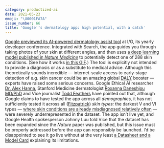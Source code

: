 ```yaml
---
category: productized-ai
date: 2021-05-23
emoji: "\U0001FA7A"
issue_number: 66
title: 'Google''s dermatology app: high potential, with a catch'
---
```


[Google previewed its AI-powered dermatology assist tool](https://blog.google/technology/health/ai-dermatology-preview-io-2021/?utm_campaign=Dynamically%20Typed&utm_medium=email&utm_source=Revue%20newsletter) at I/O, its yearly developer conference.
Integrated with Search, the app guides you through taking photos of your skin at different angles, and then uses [a deep learning model published in _Nature Medicine_](https://www.nature.com/nm/volumes/26/issues/6?utm_campaign=Dynamically%20Typed&utm_medium=email&utm_source=Revue%20newsletter) to potentially detect one of 288 skin conditions.
(See how it works [in this GIF](https://storage.googleapis.com/gweb-uniblog-publish-prod/original_images/derm-web-cropped-white-bg.gif?utm_campaign=Dynamically%20Typed&utm_medium=email&utm_source=Revue%20newsletter).) The tool is explicitly not intended to provide a diagnosis or as a substitute to medical advice.
Although this theoretically sounds incredible — internet-scale access to early-stage detection of e.g.
skin cancer could be an amazing global [DALY](https://en.wikipedia.org/wiki/Disability-adjusted_life_year?utm_campaign=Dynamically%20Typed&utm_medium=email&utm_source=Revue%20newsletter) booster — experts have raised some serious concerns.
Google Ethical AI researcher [Dr.
Alex Hanna](https://twitter.com/alexhanna/status/1395423337036193795?utm_campaign=Dynamically%20Typed&utm_medium=email&utm_source=Revue%20newsletter), Stanford Medicine dermatologist [Roxanna Daneshjou MD/PhD](https://twitter.com/RoxanaDaneshjou/status/1394745183015641091?utm_campaign=Dynamically%20Typed&utm_medium=email&utm_source=Revue%20newsletter) and Vice journalist [Todd Feathers](https://www.vice.com/en/article/m7evmy/googles-new-dermatology-app-wasnt-designed-for-people-with-darker-skin?utm_campaign=Dynamically%20Typed&utm_medium=email&utm_source=Revue%20newsletter) have pointed out that, although Google claims to have tested the app across all _demographics,_ it has not sufficiently tested it across all ([Fitzpatrick](https://dermnetnz.org/topics/skin-phototype/?utm_campaign=Dynamically%20Typed&utm_medium=email&utm_source=Revue%20newsletter)) _skin types:_ the darkest V and VI types — [where skin conditions are already misdiagnosed relatively often](https://twitter.com/RoxanaDaneshjou/status/1395768505010589705?s=20&utm_campaign=Dynamically%20Typed&utm_medium=email&utm_source=Revue%20newsletter) — were severely underrepresented in the dataset.
The app isn’t live yet, and Google Health spokesperson Johnny Luu told Vice that the dataset has been expanded since the _Nature_ paper was published, but this issue must be properly addressed before the app can responsibly be launched.
I’d be disappointed to see it go live without at the very least [a Datasheet and a Model Card](https://dynamicallytyped.com/stories/2020/datasheets-for-datasets-and-model-cards-for-model-reporting/?utm_campaign=Dynamically%20Typed&utm_medium=email&utm_source=Revue%20newsletter) explaining its limitations.